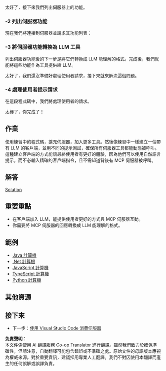 <!--
CO_OP_TRANSLATOR_METADATA:
{
  "original_hash": "f74887f51a69d3f255cb83d0b517c623",
  "translation_date": "2025-07-13T18:48:30+00:00",
  "source_file": "03-GettingStarted/03-llm-client/README.md",
  "language_code": "mo"
}
-->
太好了，接下來我們列出伺服器上的功能。

### -2 列出伺服器功能

現在我們將連接到伺服器並請求其功能列表：

### -3 將伺服器功能轉換為 LLM 工具

列出伺服器功能後的下一步是將它們轉換成 LLM 能理解的格式。完成後，我們就能將這些功能作為工具提供給 LLM。

太好了，我們還沒準備好處理使用者請求，接下來就來解決這個問題。

### -4 處理使用者提示請求

在這段程式碼中，我們將處理使用者的請求。

太棒了，你完成了！

## 作業

使用練習中的程式碼，擴充伺服器，加入更多工具。然後像練習中一樣建立一個帶有 LLM 的客戶端，並用不同的提示測試，確保所有伺服器工具都能動態被呼叫。這種建立客戶端的方式能讓最終使用者有更好的體驗，因為他們可以使用自然語言提示，而不必輸入精確的客戶端指令，且不需知道背後有 MCP 伺服器被呼叫。

## 解答

[Solution](/03-GettingStarted/03-llm-client/solution/README.md)

## 重要重點

- 在客戶端加入 LLM，能提供使用者更好的方式與 MCP 伺服器互動。
- 你需要將 MCP 伺服器的回應轉換成 LLM 能理解的格式。

## 範例

- [Java 計算機](../samples/java/calculator/README.md)
- [.Net 計算機](../../../../03-GettingStarted/samples/csharp)
- [JavaScript 計算機](../samples/javascript/README.md)
- [TypeScript 計算機](../samples/typescript/README.md)
- [Python 計算機](../../../../03-GettingStarted/samples/python)

## 其他資源

## 接下來

- 下一步：[使用 Visual Studio Code 消費伺服器](../04-vscode/README.md)

**免責聲明**：  
本文件係使用 AI 翻譯服務 [Co-op Translator](https://github.com/Azure/co-op-translator) 進行翻譯。雖然我們致力於確保準確性，但請注意，自動翻譯可能包含錯誤或不準確之處。原始文件的母語版本應視為權威來源。對於重要資訊，建議採用專業人工翻譯。我們不對因使用本翻譯而產生的任何誤解或誤譯負責。